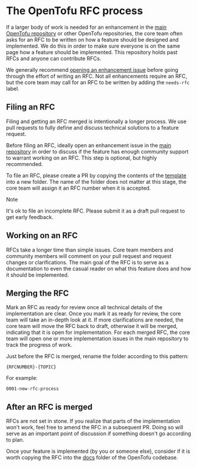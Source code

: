 # The OpenTofu RFC process

If a larger body of work is needed for an enhancement in the [main OpenTofu repository](https://github.com/opentofu/opentofu) or other OpenTofu repositories, the core team often asks for an RFC to be written on how a feature should be designed and implemented. We do this in order to make sure everyone is on the same page how a feature should be implemented. This repository holds past RFCs and anyone can contribute RFCs.

We generally recommend [opening an enhancement issue](https://github.com/opentofu/opentofu/issues/new/choose) before going through the effort of writing an RFC. Not all enhancements require an RFC, but the core team may call for an RFC to be written by adding the `needs-rfc` label.

## Filing an RFC

Filing and getting an RFC merged is intentionally a longer process. We use pull requests to fully define and discuss technical solutions to a feature request. 

Before filing an RFC, ideally open an enhancement issue in the [main repository](https://github.com/opentofu/opentofu) in order to discuss if the feature has enough community support to warrant working on an RFC. This step is optional, but highly recommended.

To file an RFC, please create a PR by copying the contents of the [template](template/) into a new folder. The name of the folder does not matter at this stage, the core team will assign it an RFC number when it is accepted.

> [!NOTE]
> It's ok to file an incomplete RFC. Please submit it as a draft pull request to get early feedback.

## Working on an RFC

RFCs take a longer time than simple issues. Core team members and community members will comment on your pull request and request changes or clarifications. The main goal of the RFC is to serve as a documentation to even the casual reader on what this feature does and how it should be implemented.

## Merging the RFC

Mark an RFC as ready for review once all technical details of the implementation are clear. Once you mark it as ready for review, the core team will take an in-depth look at it. If more clarifications are needed, the core team will move the RFC back to draft, otherwise it will be merged, indicating that it is open for implementation. For each merged RFC, the core team will open one or more implementation issues in the main repository to track the progress of work.

Just before the RFC is merged, rename the folder according to this pattern:

```
{RFCNUMBER}-{TOPIC}
```

For example:

```
0001-new-rfc-process
```

## After an RFC is merged

RFCs are not set in stone. If you realize that parts of the implementation won't work, feel free to amend the RFC in a subsequent PR. Doing so will serve as an important point of discussion if something doesn't go according to plan.

Once your feature is implemented (by you or someone else), consider if it is worth copying the RFC into the [docs](https://github.com/opentofu/opentofu/tree/main/docs) folder of the OpenTofu codebase.
